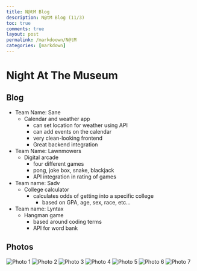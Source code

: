 ```yaml
---
title: N@tM Blog
description: N@tM Blog (11/3)
toc: true
comments: true
layout: post
permalink: /markdoown/N@tM
categories: [markdown]
---
```


# Night At The Museum
## Blog
- Team Name: Sane
    - Calendar and weather app
        - can set location for weather using API
        - can add events on the calendar
        - very clean-looking frontend
        - Great backend integration
- Team Name: Lawnmowers
    - Digital arcade
        - four different games
        - pong, joke box, snake, blackjack
        - API integration in rating of games
- Team name: Sadv
    - College calculator
        - calculates odds of getting into a specific college
            - based on GPA, age, sex, race, etc...
- Team name: Lyntax
    - Hangman game
        - based around coding terms
        - API for word bank

## Photos

![Photo 1]({{site.baseurl}}/images/NATM1.jpg)
![Photo 2]({{site.baseurl}}/images/NATM2.jpg)
![Photo 3]({{site.baseurl}}/images/NATM3.jpg)
![Photo 4]({{site.baseurl}}/images/NATM4.jpg)
![Photo 5]({{site.baseurl}}/images/NATM5.jpg)
![Photo 6]({{site.baseurl}}/images/NATM6.jpg)
![Photo 7]({{site.baseurl}}/images/NATM7.jpg)
